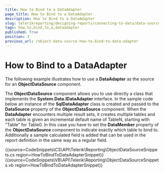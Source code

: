 ```yaml
---
title: How to Bind to a DataAdapter
page_title: How to Bind to a DataAdapter 
description: How to Bind to a DataAdapter
slug: telerikreporting/designing-reports/connecting-to-data/data-source-components/objectdatasource-component/how-to/how-to-bind-to-a-dataadapter
tags: how,to,bind,to,a,dataadapter
published: True
position: 3
previous_url: /object-data-source-how-to-bind-to-data-adapter
---
```


# How to Bind to a DataAdapter



The following example illustrates how to use a __DataAdapter__ as the source for an __ObjectDataSource__ component.         

The __ObjectDataSource__ component allows you             to use directly a class that implements the __System.Data.IDataAdapter__ interface. In the sample code             below an instance of the __SqlDataAdapter__           class is created and passed to the __DataSource__           property of the __ObjectDataSource__ component.             When the __DataAdapter__ encounters multiple             result sets, it creates multiple tables and each table is given an             incremental default name of TableN, starting with "Table" for Table0.             In this case you have to set the __DataMember__           property of the __ObjectDataSource__ component             to indicate exactly which table to bind to. Additionally a sample             calculated field is added that can be used in the report definition             in the same way as a regular field.         

{{source=CodeSnippets\CS\API\Telerik\Reporting\ObjectDataSourceSnippets.cs region=HowToBindToDataAdapterSnippet}}
{{source=CodeSnippets\VB\API\Telerik\Reporting\ObjectDataSourceSnippets.vb region=HowToBindToDataAdapterSnippet}}


